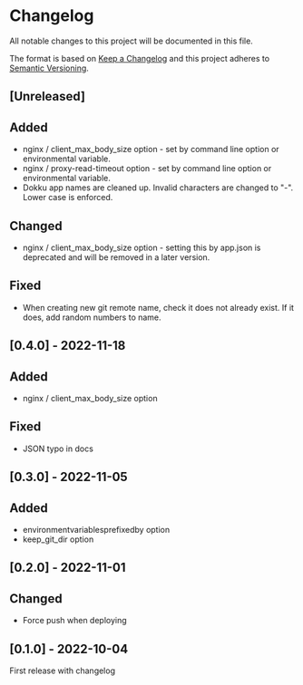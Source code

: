 # Changelog
All notable changes to this project will be documented in this file.

The format is based on [Keep a Changelog](http://keepachangelog.com/en/1.0.0/)
and this project adheres to [Semantic Versioning](http://semver.org/spec/v2.0.0.html).

## [Unreleased]

## Added

- nginx / client_max_body_size option - set by command line option or environmental variable.
- nginx / proxy-read-timeout option - set by command line option or environmental variable.
- Dokku app names are cleaned up. Invalid characters are changed to "-". Lower case is enforced.

## Changed

- nginx / client_max_body_size option - setting this by app.json is deprecated and will be removed in a later version.


## Fixed

- When creating new git remote name, check it does not already exist. If it does, add random numbers to name.

## [0.4.0] - 2022-11-18

## Added

- nginx / client_max_body_size option

## Fixed

- JSON typo in docs

## [0.3.0] - 2022-11-05

## Added

- environmentvariablesprefixedby option
- keep_git_dir option

## [0.2.0] - 2022-11-01

## Changed

- Force push when deploying

## [0.1.0] - 2022-10-04

First release with changelog
